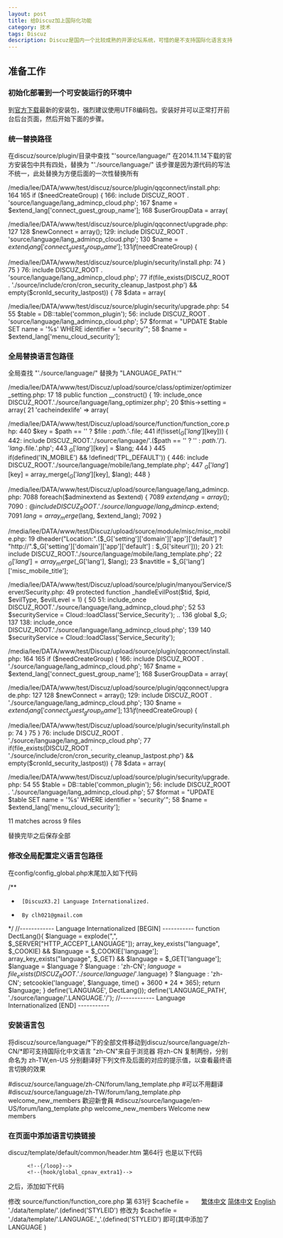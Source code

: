 ```yaml
---
layout: post
title: 给Discuz加上国际化功能
category: 技术
tags: Discuz
description: Discuz是国内一个比较成熟的开源论坛系统，可惜的是不支持国际化语言支持
---
```


## 准备工作

### 初始化部署到一个可安装运行的环境中

到[官方下载](http://download.comsenz.com/DiscuzX/3.2/Discuz_X3.2_SC_UTF8.zip)最新的安装包，强烈建议使用UTF8编码包。安装好并可以正常打开前台后台页面，然后开始下面的步骤。

### 统一替换路径

在discuz/source/plugin/目录中查找 "'source/language/"
在2014.11.14下载的官方安装包中共有四处，替换为 "'./source/language/"
该步骤是因为源代码的写法不统一，此处替换为方便后面的一次性替换所有

  /media/lee/DATA/www/test/discuz/source/plugin/qqconnect/install.php:
    164
    165  if ($needCreateGroup) {
    166:  include DISCUZ_ROOT . 'source/language/lang_admincp_cloud.php';
    167   $name = $extend_lang['connect_guest_group_name'];
    168   $userGroupData = array(
  
  /media/lee/DATA/www/test/discuz/source/plugin/qqconnect/upgrade.php:
    127
    128  $newConnect = array();
    129: include DISCUZ_ROOT . 'source/language/lang_admincp_cloud.php';
    130  $name = $extend_lang['connect_guest_group_name'];
    131  if ($needCreateGroup) {
  
  /media/lee/DATA/www/test/discuz/source/plugin/security/install.php:
     74   }
     75  }
     76: include DISCUZ_ROOT . 'source/language/lang_admincp_cloud.php';
     77  if(file_exists(DISCUZ_ROOT . './source/include/cron/cron_security_cleanup_lastpost.php') && empty($cronId_security_lastpost)) {
     78   $data = array(
  
  /media/lee/DATA/www/test/discuz/source/plugin/security/upgrade.php:
     54
     55  $table = DB::table('common_plugin');
     56: include DISCUZ_ROOT . 'source/language/lang_admincp_cloud.php';
     57  $format = "UPDATE $table SET name = '%s' WHERE identifier = 'security'";
     58  $name = $extend_lang['menu_cloud_security'];

### 全局替换语言包路径

全局查找 "'./source/language/" 替换为 "LANGUAGE_PATH.'"

  /media/lee/DATA/www/test/Discuz/upload/source/class/optimizer/optimizer_setting.php:
     17
     18   public function __construct() {
     19:      include_once DISCUZ_ROOT.'./source/language/lang_optimizer.php';
     20       $this->setting = array(
     21           'cacheindexlife' => array(
  
  /media/lee/DATA/www/test/Discuz/upload/source/function/function_core.php:
    440       $key = $path == '' ? $file : $path.'_'.$file;
    441       if(!isset($_G['lang'][$key])) {
    442:          include DISCUZ_ROOT.'./source/language/'.($path == '' ? '' : $path.'/').'lang_'.$file.'.php';
    443           $_G['lang'][$key] = $lang;
    444       }
    445       if(defined('IN_MOBILE') && !defined('TPL_DEFAULT')) {
    446:          include DISCUZ_ROOT.'./source/language/mobile/lang_template.php';
    447           $_G['lang'][$key] = array_merge($_G['lang'][$key], $lang);
    448       }
  
  /media/lee/DATA/www/test/Discuz/upload/source/language/lang_admincp.php:
   7088   foreach($adminextend as $extend) {
   7089       $extend_lang = array();
   7090:      @include DISCUZ_ROOT.'./source/language/lang_admincp_'.$extend;
   7091       $lang = array_merge($lang, $extend_lang);
   7092   }
  
  /media/lee/DATA/www/test/Discuz/upload/source/module/misc/misc_mobile.php:
     19   dheader("Location:".($_G['setting']['domain']['app']['default'] ? "http://".$_G['setting']['domain']['app']['default'] : $_G['siteurl']));
     20  }
     21: include DISCUZ_ROOT.'./source/language/mobile/lang_template.php';
     22  $_G['lang'] = array_merge($_G['lang'], $lang);
     23  $navtitle = $_G['lang']['misc_mobile_title'];
  
  /media/lee/DATA/www/test/Discuz/upload/source/plugin/manyou/Service/Server/Security.php:
     49   protected function _handleEvilPost($tid, $pid, $evilType, $evilLevel = 1) {
     50
     51:      include_once DISCUZ_ROOT.'./source/language/lang_admincp_cloud.php';
     52
     53       $securityService = Cloud::loadClass('Service_Security');
     ..
    136       global $_G;
    137
    138:      include_once DISCUZ_ROOT.'./source/language/lang_admincp_cloud.php';
    139
    140       $securityService = Cloud::loadClass('Service_Security');
  
  /media/lee/DATA/www/test/Discuz/upload/source/plugin/qqconnect/install.php:
    164
    165  if ($needCreateGroup) {
    166:  include DISCUZ_ROOT . './source/language/lang_admincp_cloud.php';
    167   $name = $extend_lang['connect_guest_group_name'];
    168   $userGroupData = array(
  
  /media/lee/DATA/www/test/Discuz/upload/source/plugin/qqconnect/upgrade.php:
    127
    128  $newConnect = array();
    129: include DISCUZ_ROOT . './source/language/lang_admincp_cloud.php';
    130  $name = $extend_lang['connect_guest_group_name'];
    131  if ($needCreateGroup) {
  
  /media/lee/DATA/www/test/Discuz/upload/source/plugin/security/install.php:
     74   }
     75  }
     76: include DISCUZ_ROOT . './source/language/lang_admincp_cloud.php';
     77  if(file_exists(DISCUZ_ROOT . './source/include/cron/cron_security_cleanup_lastpost.php') && empty($cronId_security_lastpost)) {
     78   $data = array(
  
  /media/lee/DATA/www/test/Discuz/upload/source/plugin/security/upgrade.php:
     54
     55  $table = DB::table('common_plugin');
     56: include DISCUZ_ROOT . './source/language/lang_admincp_cloud.php';
     57  $format = "UPDATE $table SET name = '%s' WHERE identifier = 'security'";
     58  $name = $extend_lang['menu_cloud_security'];
  
  11 matches across 9 files

替换完毕之后保存全部

### 修改全局配置定义语言包路径

在config/config_global.php末尾加入如下代码

  /**
   *      [DiscuzX3.2] Language Internationalized.
   *      By clh021@gmail.com
   */
  //------------  Language Internationalized  [BEGIN] -----------
  function DectLang(){
      $language = explode(",", $_SERVER["HTTP_ACCEPT_LANGUAGE"]);
      array_key_exists("language", $_COOKIE) && $language = $_COOKIE['language'];
      array_key_exists("language", $_GET) && $language = $_GET['language'];
      $language = $language ? $language : 'zh-CN';
      $language = file_exists(DISCUZ_ROOT.'./source/language/'.$language) ? $language : 'zh-CN';
      setcookie('language', $language, time() + 3600 * 24 * 365);
      return $language;
  }
  define('LANGUAGE', DectLang());
  define('LANGUAGE_PATH', './source/language/'.LANGUAGE.'/');
  //------------  Language Internationalized  [END] -----------


### 安装语言包

将discuz/source/language/*下的全部文件移动到discuz/source/language/zh-CN/*即可支持国际化中文语言
"zh-CN"来自于浏览器
将zh-CN 复制两份，分别命名为 zh-TW,en-US
分别翻译好下列文件及后面的对应的提示值，以查看最终语言切换的效果

  #discuz/source/language/zh-CN/forum/lang_template.php
  #可以不用翻译
  #discuz/source/language/zh-TW/forum/lang_template.php
  welcome_new_members 歡迎新會員
  #discuz/source/language/en-US/forum/lang_template.php
  welcome_new_members Welcome new members
  
### 在页面中添加语言切换链接

discuz/template/default/common/header.htm 第64行  也是以下代码

          <!--{/loop}-->
          <!--{hook/global_cpnav_extra1}-->
          
之后，添加如下代码

  <div style="float: right;position: absolute;right: 130px;">
  <a href="forum.php?language=zh-TW">繁体中文</a>
  <a href="forum.php?language=zh-CN">简体中文</a>
  <a href="forum.php?language=en-US">English</a>
  </div>
          
修改 source/function/function_core.php 第 631行
  $cachefile = './data/template/'.(defined('STYLEID')
修改为
  $cachefile = './data/template/'.LANGUAGE.'_'.(defined('STYLEID')
即可(其中添加了 LANGUAGE )
